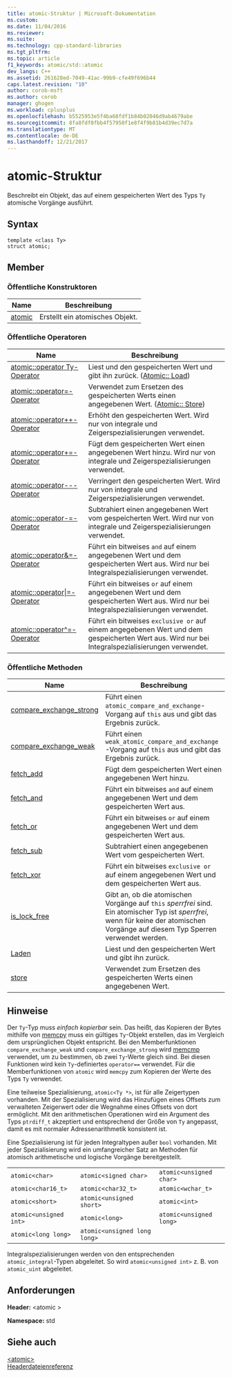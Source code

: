 ```yaml
---
title: atomic-Struktur | Microsoft-Dokumentation
ms.custom: 
ms.date: 11/04/2016
ms.reviewer: 
ms.suite: 
ms.technology: cpp-standard-libraries
ms.tgt_pltfrm: 
ms.topic: article
f1_keywords: atomic/std::atomic
dev_langs: C++
ms.assetid: 261628ed-7049-41ac-99b9-cfe49f696b44
caps.latest.revision: "10"
author: corob-msft
ms.author: corob
manager: ghogen
ms.workload: cplusplus
ms.openlocfilehash: b5525953e5f4ba68fdf1b84b02046d9ab4679abe
ms.sourcegitcommit: 8fa8fdf0fbb4f57950f1e8f4f9b81b4d39ec7d7a
ms.translationtype: MT
ms.contentlocale: de-DE
ms.lasthandoff: 12/21/2017
---
```

# <a name="atomic-structure"></a>atomic-Struktur
Beschreibt ein Objekt, das auf einem gespeicherten Wert des Typs `Ty` atomische Vorgänge ausführt.  
  
## <a name="syntax"></a>Syntax  
  
```
template <class Ty>
struct atomic;
```  
  
## <a name="members"></a>Member  
  
### <a name="public-constructors"></a>Öffentliche Konstruktoren  
  
|Name|Beschreibung|  
|----------|-----------------|  
|[atomic](http://msdn.microsoft.com/Library/a538c43f-4d48-4308-ae1b-bab1839bccb8)|Erstellt ein atomisches Objekt.|  
  
### <a name="public-operators"></a>Öffentliche Operatoren  
  
|Name|Beschreibung|  
|----------|-----------------|  
|[atomic::operator Ty-Operator](http://msdn.microsoft.com/Library/a366c700-c7a0-4bcb-8eb4-4b57dfaea065)|Liest und den gespeicherten Wert und gibt ihn zurück. ([Atomic:: Load](http://msdn.microsoft.com/Library/05212726-cf8a-46fe-83d2-c16ac2abb7d1))|  
|[atomic::operator=-Operator](http://msdn.microsoft.com/Library/fe161d57-47ae-4bad-92bf-ce32ac8d5953)|Verwendet zum Ersetzen des gespeicherten Werts einen angegebenen Wert. ([Atomic:: Store](http://msdn.microsoft.com/Library/84759413-d664-47ef-a1f3-a73c5a62007b))|  
|[atomic::operator++-Operator](http://msdn.microsoft.com/Library/492959e9-1ea8-4e02-a031-82b1b92e91a0)|Erhöht den gespeicherten Wert. Wird nur von integrale und Zeigerspezialisierungen verwendet.|  
|[atomic::operator+=-Operator](http://msdn.microsoft.com/Library/9ec97aa2-c9d7-436b-943d-2989eb2617dd)|Fügt dem gespeicherten Wert einen angegebenen Wert hinzu. Wird nur von integrale und Zeigerspezialisierungen verwendet.|  
|[atomic::operator---Operator](http://msdn.microsoft.com/Library/ad7c1ea7-1f6d-4a54-bf26-07630f749864)|Verringert den gespeicherten Wert. Wird nur von integrale und Zeigerspezialisierungen verwendet.|  
|[atomic::operator-=-Operator](http://msdn.microsoft.com/Library/902d0d9f-88fd-4500-aa2d-1e50f443e77c)|Subtrahiert einen angegebenen Wert vom gespeicherten Wert. Wird nur von integrale und Zeigerspezialisierungen verwendet.|  
|[atomic::operator&=-Operator](http://msdn.microsoft.com/Library/90e730ac-12e1-4abb-98f5-4eadd6861a89)|Führt ein bitweises `and` auf einem angegebenen Wert und dem gespeicherten Wert aus. Wird nur bei Integralspezialisierungen verwendet.|  
|[atomic::operator&#124;=-Operator](http://msdn.microsoft.com/Library/f105eacc-31a6-4906-abba-f1cf013599b2)|Führt ein bitweises `or` auf einem angegebenen Wert und dem gespeicherten Wert aus. Wird nur bei Integralspezialisierungen verwendet.|  
|[atomic::operator^=-Operator](http://msdn.microsoft.com/Library/f2a4da9d-67e8-4249-9161-9998e72a33c2)|Führt ein bitweises `exclusive or` auf einem angegebenen Wert und dem gespeicherten Wert aus. Wird nur bei Integralspezialisierungen verwendet.|  
  
### <a name="public-methods"></a>Öffentliche Methoden  
  
|Name|Beschreibung|  
|----------|-----------------|  
|[compare_exchange_strong](http://msdn.microsoft.com/Library/47bbf894-b28c-4ece-959e-67b3863cf4ed)|Führt einen `atomic_compare_and_exchange`-Vorgang auf `this` aus und gibt das Ergebnis zurück.|  
|[compare_exchange_weak](http://msdn.microsoft.com/Library/e15e421a-f7a3-4272-993a-f487d2242e4f)|Führt einen `weak_atomic_compare_and_exchange`-Vorgang auf `this` aus und gibt das Ergebnis zurück.|  
|[fetch_add](http://msdn.microsoft.com/Library/c68b91f2-6e8a-4ffa-8991-6bb6d466e1f3)|Fügt dem gespeicherten Wert einen angegebenen Wert hinzu.|  
|[fetch_and](http://msdn.microsoft.com/Library/a9c83001-b72c-4085-9640-f63f866714b9)|Führt ein bitweises `and` auf einem angegebenen Wert und dem gespeicherten Wert aus.|  
|[fetch_or](http://msdn.microsoft.com/Library/4c532f7f-80c5-432a-b34b-48feacab8dca)|Führt ein bitweises `or` auf einem angegebenen Wert und dem gespeicherten Wert aus.|  
|[fetch_sub](http://msdn.microsoft.com/Library/8cc80d4b-0942-45a3-9db8-bbf339a903e4)|Subtrahiert einen angegebenen Wert vom gespeicherten Wert.|  
|[fetch_xor](http://msdn.microsoft.com/Library/92bbaff8-ee29-4a1e-aee4-d9d405285bfe)|Führt ein bitweises `exclusive or` auf einem angegebenen Wert und dem gespeicherten Wert aus.|  
|[is_lock_free](http://msdn.microsoft.com/Library/b99d5130-cdda-40a2-b14c-152b13a8ba45)|Gibt an, ob die atomischen Vorgänge auf `this` *sperrfrei* sind. Ein atomischer Typ ist *sperrfrei*, wenn für keine der atomischen Vorgänge auf diesem Typ Sperren verwendet werden.|  
|[Laden](http://msdn.microsoft.com/Library/05212726-cf8a-46fe-83d2-c16ac2abb7d1)|Liest und den gespeicherten Wert und gibt ihn zurück.|  
|[store](http://msdn.microsoft.com/Library/84759413-d664-47ef-a1f3-a73c5a62007b)|Verwendet zum Ersetzen des gespeicherten Werts einen angegebenen Wert.|  
  
## <a name="remarks"></a>Hinweise  
 Der `Ty`-Typ muss *einfach kopierbar* sein. Das heißt, das Kopieren der Bytes mithilfe von [memcpy](../c-runtime-library/reference/memcpy-wmemcpy.md) muss ein gültiges `Ty`-Objekt erstellen, das im Vergleich dem ursprünglichen Objekt entspricht. Bei den Memberfunktionen `compare_exchange_weak` und `compare_exchange_strong` wird [memcmp](../c-runtime-library/reference/memcmp-wmemcmp.md) verwendet, um zu bestimmen, ob zwei `Ty`-Werte gleich sind. Bei diesen Funktionen wird kein `Ty`-definiertes `operator==` verwendet. Für die Memberfunktionen von `atomic` wird `memcpy` zum Kopieren der Werte des Typs `Ty` verwendet.  
  
 Eine teilweise Spezialisierung, `atomic<Ty *>`, ist für alle Zeigertypen vorhanden. Mit der Spezialisierung wird das Hinzufügen eines Offsets zum verwalteten Zeigerwert oder die Wegnahme eines Offsets von dort ermöglicht. Mit den arithmetischen Operationen wird ein Argument des Typs `ptrdiff_t` akzeptiert und entsprechend der Größe von `Ty` angepasst, damit es mit normaler Adressenarithmetik konsistent ist.  
  
 Eine Spezialisierung ist für jeden Integraltypen außer `bool` vorhanden. Mit jeder Spezialisierung wird ein umfangreicher Satz an Methoden für atomisch arithmetische und logische Vorgänge bereitgestellt.  
  
||||  
|-|-|-|  
|`atomic<char>`|`atomic<signed char>`|`atomic<unsigned char>`|  
|`atomic<char16_t>`|`atomic<char32_t>`|`atomic<wchar_t>`|  
|`atomic<short>`|`atomic<unsigned short>`|`atomic<int>`|  
|`atomic<unsigned int>`|`atomic<long>`|`atomic<unsigned long>`|  
|`atomic<long long>`|`atomic<unsigned long long>`|  
  
 Integralspezialisierungen werden von den entsprechenden `atomic_integral`-Typen abgeleitet. So wird `atomic<unsigned int>` z. B. von `atomic_uint` abgeleitet.  
  
## <a name="requirements"></a>Anforderungen  
 **Header:** \<atomic >  
  
 **Namespace:** std  
  
## <a name="see-also"></a>Siehe auch  
 [\<atomic>](../standard-library/atomic.md)   
 [Headerdateienreferenz](../standard-library/cpp-standard-library-header-files.md)




